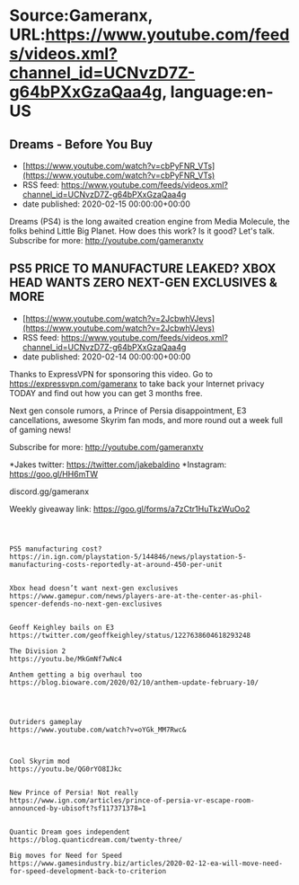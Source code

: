 # Source:Gameranx, URL:https://www.youtube.com/feeds/videos.xml?channel_id=UCNvzD7Z-g64bPXxGzaQaa4g, language:en-US

## Dreams - Before You Buy
 - [https://www.youtube.com/watch?v=cbPyFNR_VTs](https://www.youtube.com/watch?v=cbPyFNR_VTs)
 - RSS feed: https://www.youtube.com/feeds/videos.xml?channel_id=UCNvzD7Z-g64bPXxGzaQaa4g
 - date published: 2020-02-15 00:00:00+00:00

Dreams (PS4) is the long awaited creation engine from Media Molecule, the folks behind Little Big Planet. How does this work? Is it good? Let's talk.
Subscribe for more: http://youtube.com/gameranxtv

## PS5 PRICE TO MANUFACTURE LEAKED? XBOX HEAD WANTS ZERO NEXT-GEN EXCLUSIVES & MORE
 - [https://www.youtube.com/watch?v=2JcbwhVJevs](https://www.youtube.com/watch?v=2JcbwhVJevs)
 - RSS feed: https://www.youtube.com/feeds/videos.xml?channel_id=UCNvzD7Z-g64bPXxGzaQaa4g
 - date published: 2020-02-14 00:00:00+00:00

Thanks to ExpressVPN for sponsoring this video. Go to https://expressvpn.com/gameranx to take back your Internet privacy TODAY and find out how you can get 3 months free. 

Next gen console rumors, a Prince of Persia disappointment, E3 cancellations, awesome Skyrim fan mods, and more round out a week full of gaming news!

Subscribe for more: http://youtube.com/gameranxtv 

*Jakes twitter: https://twitter.com/jakebaldino 
*Instagram: https://goo.gl/HH6mTW 

 discord.gg/gameranx 

 Weekly giveaway link: https://goo.gl/forms/a7zCtr1HuTkzWuOo2 



 ~~~~STORIES~~~~



PS5 manufacturing cost?
https://in.ign.com/playstation-5/144846/news/playstation-5-manufacturing-costs-reportedly-at-around-450-per-unit


Xbox head doesn’t want next-gen exclusives 
https://www.gamepur.com/news/players-are-at-the-center-as-phil-spencer-defends-no-next-gen-exclusives


Geoff Keighley bails on E3
https://twitter.com/geoffkeighley/status/1227638604618293248

The Division 2
https://youtu.be/MkGmNf7wNc4

Anthem getting a big overhaul too
https://blog.bioware.com/2020/02/10/anthem-update-february-10/




Outriders gameplay
https://www.youtube.com/watch?v=oYGk_MM7Rwc&



Cool Skyrim mod
https://youtu.be/QG0rYO8IJkc


New Prince of Persia! Not really
https://www.ign.com/articles/prince-of-persia-vr-escape-room-announced-by-ubisoft?sf117371378=1


Quantic Dream goes independent
https://blog.quanticdream.com/twenty-three/

Big moves for Need for Speed
https://www.gamesindustry.biz/articles/2020-02-12-ea-will-move-need-for-speed-development-back-to-criterion

